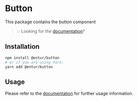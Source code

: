 # Button

This package contains the button component

> 💡 Looking for the [documentation](https://design.entur.no/komponenter/knapper/button)?

## Installation

```sh
npm install @entur/button
# or if you are using Yarn:
yarn add @entur/button
```

## Usage

Please refer to the [documentation](https://design.entur.no/komponenter/knapper/button) for further usage information.

